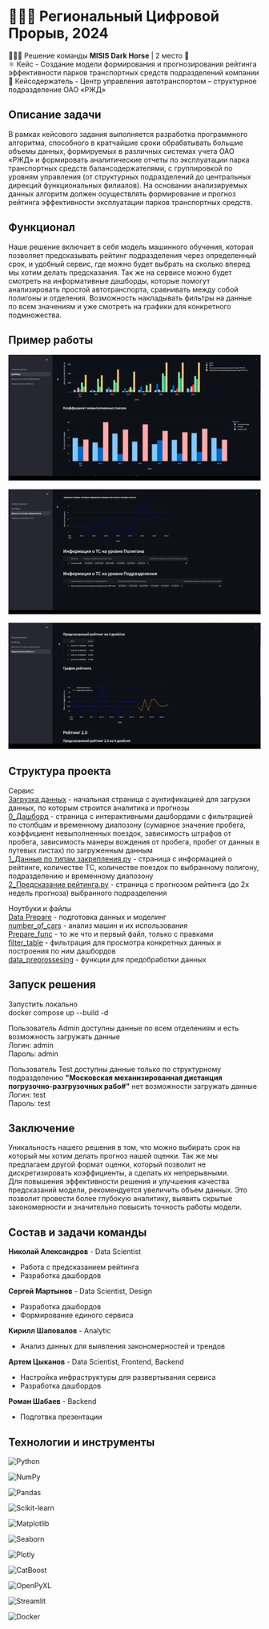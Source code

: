 # 👨🏻‍💻 Региональный Цифровой Прорыв, 2024 
🙋🏻‍♂️ Решение команды **MISIS Dark Horse** | 2 место 🥈  
⚛️ Кейс - Создание модели формирования и прогнозирования рейтинга эффективности парков транспортных средств подразделений компании  
🚆 Кейсодержатель - Центр управления автотранспортом – структурное
подразделение ОАО «РЖД»

## Описание задачи

В рамках кейсового задания выполняется разработка программного алгоритма, способного в кратчайшие сроки обрабатывать большие объемы данных, формируемых в различных системах учета ОАО «РЖД» и формировать аналитические отчеты по эксплуатации парка транспортных средств балансодержателями, с группировкой по уровням управления (от структурных подразделений до центральных дирекций функциональных филиалов). На основании анализируемых данных алгоритм должен осуществлять формирование и прогноз рейтинга эффективности эксплуатации парков транспортных средств.

## Функционал

Наше решение включает в себя модель машинного обучения, которая позволяет предсказывать рейтинг подразделения через определенный срок, и удобный сервис, где можно будет выбрать на сколько вперед мы хотим делать предсказания. Так же на сервисе можно будет смотреть на информативные дашборды, которые помогут анализировать простой автотранспорта, сравнивать между собой полигоны и отделения. Возможность накладывать фильтры на данные по всем значениям и уже смотреть на графики для конкретного подмножества. 

## Пример работы

![work1](https://github.com/Artem216/rzd_hack/blob/main/imgs/работа1.png)

![work2](https://github.com/Artem216/rzd_hack/blob/main/imgs/работа2.png)

![work2](https://github.com/Artem216/rzd_hack/blob/main/imgs/работа3.png)

## Структура проекта

Сервис  
[Загрузка данных](https://github.com/Artem216/rzd_hack/blob/main/Загрузка%20данных.py) - начальная страница с аунтификацией для загрузки данных, по которым строится аналитика и прогнозы  
[0_Дашборд](pages/0_Дашборд.py) - страница с интерактивными дашбордами с фильтрацией по столбцам и временному диапозону (сумарное значение пробега, коэффициент невыполненных поездок, зависимость штрафов от пробега, зависимость манеры вождения от пробега, пробег от данных в путевых листах) по загруженным данным   
[1_Данные по типам закрепления.py](https://github.com/Artem216/rzd_hack/blob/main/pages/1_Данные%20по%20типам%20закрепления.py) - страница с информацией о рейтинге, количестве ТС, количестве поездок по выбранному полигону, подразделению и временному диапозону  
[2_Предсказание рейтинга.py](https://github.com/Artem216/rzd_hack/blob/main/pages/2_Предсказание%20рейтинга.py) - страница с прогнозом рейтинга (до 2х недель прогноза) выбранного подразделения

Ноутбуки и файлы  
[Data Prepare](<./ml/Data%20Prepare%20(4).ipynb>) - подготовка данных и моделинг  
[number_of_cars](./ml/number_of_cars.ipynb) - анализ машин и их использования  
[Prepare_func](<./ml/prepare_func%20(3).ipynb>) - то же что и первый файл, только с правками  
[filter_table](https://github.com/Artem216/rzd_hack/blob/main/filter_table.py) - фильтрация для просмотра конкретных данных и построения по ним дашбордов  
[data_preprossesing](https://github.com/Artem216/rzd_hack/blob/main/data_preprossesing.py) - функции для предобработки данных

## Запуск решения

Запустить локально  
docker compose up --build -d

Пользователь Admin доступны данные по всем отделениям и есть возможность загружать данные  
Логин: admin  
Пароль: admin

Пользователь Test доступны данные только по структурному подразделению **"Московская механизированная дистанция погрузочно-разгрузочных рабо#"** нет возможности загружать данные  
Логин: test  
Пароль: test

## Заключение

Уникальность нашего решения в том, что можно выбирать срок на который мы хотим делать прогноз нашей оценки. Так же мы предлагаем другой формат оценки, который позволит не дискретизировать коэффициенты, а сделать их непрерывными.  
Для повышения эффективности решения и улучшения качества предсказаний модели, рекомендуется увеличить объем данных. Это позволит провести более глубокую аналитику, выявить скрытые закономерности и значительно повысить точность работы модели.

## Состав и задачи команды
**Николай Александров** - Data Scientist  
* Работа с предсказанием рейтинга  
* Разработка дашбордов
  
**Сергей Мартынов** - Data Scientist, Design   
* Разработка дашбордов  
* Формирование единого сервиса
   
**Кирилл Шаповалов** - Analytic  
* Анализ данных для выявления закономерностей и трендов
  
**Артем Цыканов** - Data Scientist, Frontend, Backend  
* Настройка инфраструктуры для развертывания сервиса  
* Разработка дашбордов
  
**Роман Шабаев** - Backend  
* Подготвка презентации  

## Технологии и инструменты

![Python](https://img.shields.io/badge/Python-3.11-blue?logo=python&logoColor=white)

![NumPy](https://img.shields.io/badge/NumPy-1.26.4-blue?logo=numpy&logoColor=white)  

![Pandas](https://img.shields.io/badge/Pandas-2.2.2-blue?logo=pandas&logoColor=white)  

![Scikit-learn](https://img.shields.io/badge/Scikit--Learn-1.5.0-orange?logo=scikit-learn&logoColor=white)  

![Matplotlib](https://img.shields.io/badge/Matplotlib-3.9.0-blue?logo=matplotlib&logoColor=white)  

![Seaborn](https://img.shields.io/badge/Seaborn-0.13.2-blue?logo=seaborn&logoColor=white)  

![Plotly](https://img.shields.io/badge/Plotly-5.22.0-blue?logo=plotly&logoColor=white)  

![CatBoost](https://img.shields.io/badge/CatBoost-1.2.5-yellow?logo=catboost&logoColor=white)  

![OpenPyXL](https://img.shields.io/badge/OpenPyXL-3.1.3-blue?logo=openpyxl&logoColor=white)  

![Streamlit](https://img.shields.io/badge/Streamlit-1.35.0-brightgreen?logo=streamlit&logoColor=white)  

![Docker](https://img.shields.io/badge/Docker-20.10-blue?logo=docker&logoColor=white)
